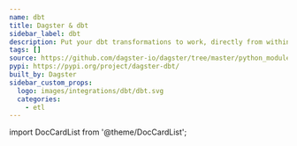 ```yaml
---
name: dbt
title: Dagster & dbt
sidebar_label: dbt
description: Put your dbt transformations to work, directly from within Dagster.
tags: []
source: https://github.com/dagster-io/dagster/tree/master/python_modules/libraries/dagster-dbt
pypi: https://pypi.org/project/dagster-dbt/
built_by: Dagster
sidebar_custom_props:
  logo: images/integrations/dbt/dbt.svg
  categories:
    - etl
---
```


import DocCardList from '@theme/DocCardList';

<DocCardList />
